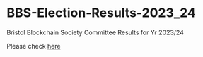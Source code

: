 # BBS-Election-Results-2023_24
 Bristol Blockchain Society Committee Results for Yr 2023/24

Please check [here](results.txt)
